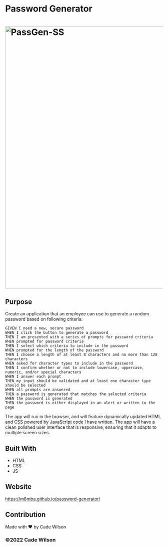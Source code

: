 # Password Generator

# <img width="837" alt="PassGen-SS" src="https://user-images.githubusercontent.com/97080366/153775979-fbf94a7f-62fe-47f2-86eb-c1df9d39e64d.png">

## Purpose

Create an application that an employee can use to generate a random password based on following criteria:

    GIVEN I need a new, secure password
    WHEN I click the button to generate a password
    THEN I am presented with a series of prompts for password criteria
    WHEN prompted for password criteria
    THEN I select which criteria to include in the password
    WHEN prompted for the length of the password
    THEN I choose a length of at least 8 characters and no more than 128 characters
    WHEN asked for character types to include in the password
    THEN I confirm whether or not to include lowercase, uppercase, numeric, and/or special characters
    WHEN I answer each prompt
    THEN my input should be validated and at least one character type should be selected
    WHEN all prompts are answered
    THEN a password is generated that matches the selected criteria
    WHEN the password is generated
    THEN the password is either displayed in an alert or written to the page

The app will run in the browser, and will feature dynamically updated HTML and CSS powered by JavaScript code I have written. The app will have a clean polished user interface that is responsive, ensuring that it adapts to multiple screen sizes.

## Built With
* HTML
* CSS
* JS

## Website
https://m8mba.github.io/password-generator/

## Contribution
Made with ❤️ by Cade Wilson

### ©️2022 Cade Wilson